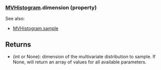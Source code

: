 ### [MVHistogram](MVHistogram.md).dimension (property)




See also:

* [MVHistogram.sample](MVHistogram.sample.md)

Returns
---------
* (int or None): dimension of the multivariate distribution to sample.
    If None, will return an array of values for all available parameters.

